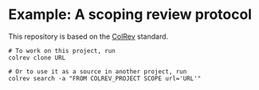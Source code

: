 # Example: A scoping review protocol

This repository is based on the [ColRev](https://github.com/CoLRev-Ecosystem/colrev) standard.

```
# To work on this project, run
colrev clone URL

# Or to use it as a source in another project, run
colrev search -a "FROM COLREV_PROJECT SCOPE url='URL'"
```
